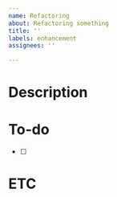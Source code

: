 ```yaml
---
name: Refactoring
about: Refactoring something
title: ''
labels: enhancement
assignees: ''

---
```


# Description

# To-do

- [ ]

# ETC
